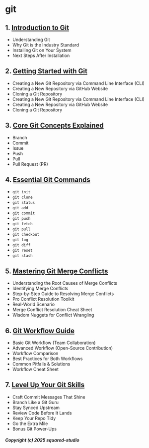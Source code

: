 # git
## 1. [Introduction to Git](git/chapter_00001.md)
  - Understanding Git
  - Why Git is the Industry Standard
  - Installing Git on Your System
  - Next Steps After Installation
## 2. [Getting Started with Git](git/chapter_00002.md)
  - Creating a New Git Repository via Command Line Interface (CLI)
  - Creating a New Repository via GitHub Website
  - Cloning a Git Repository
  - Creating a New Git Repository via Command Line Interface (CLI)
  - Creating a New Repository via GitHub Website
  - Cloning a Git Repository
## 3. [Core Git Concepts Explained](git/chapter_00003.md)
  - Branch
  - Commit
  - Issue
  - Push
  - Pull
  - Pull Request (PR)
## 4. [Essential Git Commands](git/chapter_00004.md)
  - `git init`
  - `git clone`
  - `git status`
  - `git add`
  - `git commit`
  - `git push`
  - `git fetch`
  - `git pull`
  - `git checkout`
  - `git log`
  - `git diff`
  - `git reset`
  - `git stash`
## 5. [Mastering Git Merge Conflicts](git/chapter_00005.md)
  - Understanding the Root Causes of Merge Conflicts
  - Identifying Merge Conflicts
  - Step-by-Step Guide to Resolving Merge Conflicts
  - Pro Conflict Resolution Toolkit
  - Real-World Scenario
  - Merge Conflict Resolution Cheat Sheet
  - Wisdom Nuggets for Conflict Wrangling
## 6. [Git Workflow Guide](git/chapter_00006.md)
  - Basic Git Workflow (Team Collaboration)
  - Advanced Workflow (Open-Source Contribution)
  - Workflow Comparison
  - Best Practices for Both Workflows
  - Common Pitfalls & Solutions
  - Workflow Cheat Sheet
## 7. [Level Up Your Git Skills](git/chapter_00007.md)
  - Craft Commit Messages That Shine
  - Branch Like a Git Guru
  - Stay Synced Upstream
  - Review Code Before It Lands
  - Keep Your Repo Tidy
  - Go the Extra Mile
  - Bonus Git Power-Ups

##### Copyright (c) 2025 squared-studio

